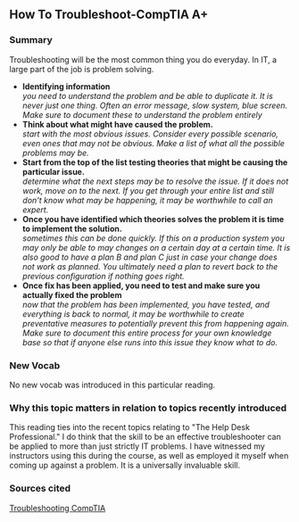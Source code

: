 ## How To Troubleshoot-CompTIA A+

### Summary
Troubleshooting will be the most common thing you do everyday. In IT, a large part of the job is problem solving. 

 
* **Identifying information**  
_you need to understand the problem and be able to duplicate it. It is never just one thing. Often an error message, slow system, blue screen. Make sure to document these to understand the problem entirely_  
* **Think about what might have caused the problem.**  
_start with the most obvious issues. Consider every possible scenario, even ones that may not be obvious. Make a list of what all the possible problems may be._
* **Start from the top of the list testing theories that might be causing the particular issue.**  
_determine what the next steps may be to resolve the issue. If it does not work, move on to the next. If you get through your entire list and still don't know what may be happening, it may be worthwhile to call an expert._
* **Once you have identified which theories solves the problem it is time to implement the solution.**  
_sometimes this can be done quickly. If this on a production system you may only be able to may changes on a certain day at a certain time. It is also good to have a plan B and plan C just in case your change does not work as planned. You ultimately need a plan to revert back to the previous configuration if nothing goes right._
* **Once fix has been applied, you need to test and make sure you actually fixed the problem**  
_now that the problem has been implemented, you have tested, and everything is back to normal, it may be worthwhile to create preventative measures to potentially prevent this from happening again. Make sure to document this entire process for your own knowledge base so that if anyone else runs into this issue they know what to do._


### New Vocab
No new vocab was introduced in this particular reading. 


### Why this topic matters in relation to topics recently introduced
This reading ties into the recent topics relating to "The Help Desk Professional." I do think that the skill to be an effective troubleshooter can be applied to more than just strictly IT problems. I have witnessed my instructors using this during the course, as well as employed it myself when coming up against a problem. It is a universally invaluable skill. 

### Sources cited
[Troubleshooting CompTIA ](https://www.professormesser.com/free-a-plus-training/220-902/how-to-troubleshoot/)
